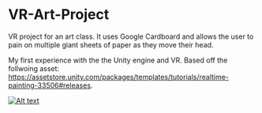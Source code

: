# VR-Art-Project
VR project for an art class. It uses Google Cardboard and allows the user to pain on multiple giant sheets of paper as they move their head.

My first experience with the the Unity engine and VR. Based off the follwoing asset: https://assetstore.unity.com/packages/templates/tutorials/realtime-painting-33506#releases.

[![Alt text](https://img.youtube.com/vi/7c26J8osUag/0.jpg)](https://www.youtube.com/watch?v=7c26J8osUag)
